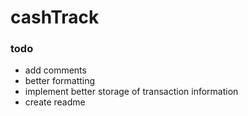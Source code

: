 # cashTrack

### todo
- add comments
- better formatting
- implement better storage of transaction information
- create readme
